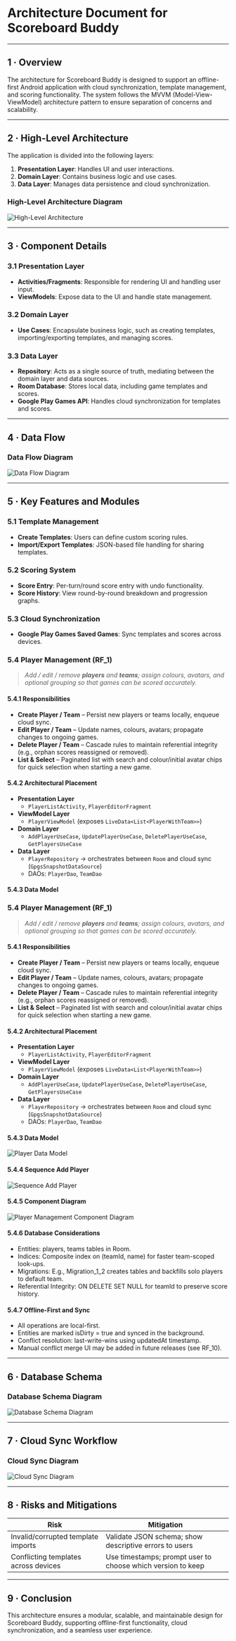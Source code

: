 
# Architecture Document for Scoreboard Buddy

---

## 1 · Overview

The architecture for Scoreboard Buddy is designed to support an offline-first Android application with cloud synchronization, template management, and scoring functionality. The system follows the MVVM (Model-View-ViewModel) architecture pattern to ensure separation of concerns and scalability.

---

## 2 · High-Level Architecture

The application is divided into the following layers:

1. **Presentation Layer**: Handles UI and user interactions.
2. **Domain Layer**: Contains business logic and use cases.
3. **Data Layer**: Manages data persistence and cloud synchronization.

### High-Level Architecture Diagram

![High-Level Architecture](high-level-architecture.svg)


---

## 3 · Component Details

### 3.1 Presentation Layer

- **Activities/Fragments**: Responsible for rendering UI and handling user input.
- **ViewModels**: Expose data to the UI and handle state management.

### 3.2 Domain Layer

- **Use Cases**: Encapsulate business logic, such as creating templates, importing/exporting templates, and managing scores.

### 3.3 Data Layer

- **Repository**: Acts as a single source of truth, mediating between the domain layer and data sources.
- **Room Database**: Stores local data, including game templates and scores.
- **Google Play Games API**: Handles cloud synchronization for templates and scores.

---

## 4 · Data Flow

### Data Flow Diagram

![Data Flow Diagram](data-flow-diagram.svg)

---

## 5 · Key Features and Modules

### 5.1 Template Management

- **Create Templates**: Users can define custom scoring rules.
- **Import/Export Templates**: JSON-based file handling for sharing templates.

### 5.2 Scoring System

- **Score Entry**: Per-turn/round score entry with undo functionality.
- **Score History**: View round-by-round breakdown and progression graphs.

### 5.3 Cloud Synchronization

- **Google Play Games Saved Games**: Sync templates and scores across devices.

### 5.4 Player Management (**RF_1**)

> *Add / edit / remove **players** and **teams**; assign colours, avatars, and optional grouping so that games can be scored accurately.*

#### 5.4.1 Responsibilities

- **Create Player / Team** – Persist new players or teams locally, enqueue cloud sync.
- **Edit Player / Team** – Update names, colours, avatars; propagate changes to ongoing games.
- **Delete Player / Team** – Cascade rules to maintain referential integrity (e.g., orphan scores reassigned or removed).
- **List & Select** – Paginated list with search and colour/initial avatar chips for quick selection when starting a new game.

#### 5.4.2 Architectural Placement

- **Presentation Layer**
  - `PlayerListActivity`, `PlayerEditorFragment`
- **ViewModel Layer**
  - `PlayerViewModel` (exposes `LiveData<List<PlayerWithTeam>>`)
- **Domain Layer**
  - `AddPlayerUseCase`, `UpdatePlayerUseCase`, `DeletePlayerUseCase`, `GetPlayersUseCase`
- **Data Layer**
  - `PlayerRepository` → orchestrates between `Room` and cloud sync (`GpgsSnapshotDataSource`)
  - DAOs: `PlayerDao`, `TeamDao`

#### 5.4.3 Data Model


### 5.4 Player Management (**RF_1**)

> *Add / edit / remove **players** and **teams**; assign colours, avatars, and optional grouping so that games can be scored accurately.*

#### 5.4.1 Responsibilities

- **Create Player / Team** – Persist new players or teams locally, enqueue cloud sync.
- **Edit Player / Team** – Update names, colours, avatars; propagate changes to ongoing games.
- **Delete Player / Team** – Cascade rules to maintain referential integrity (e.g., orphan scores reassigned or removed).
- **List & Select** – Paginated list with search and colour/initial avatar chips for quick selection when starting a new game.

#### 5.4.2 Architectural Placement

- **Presentation Layer**
  - `PlayerListActivity`, `PlayerEditorFragment`
- **ViewModel Layer**
  - `PlayerViewModel` (exposes `LiveData<List<PlayerWithTeam>>`)
- **Domain Layer**
  - `AddPlayerUseCase`, `UpdatePlayerUseCase`, `DeletePlayerUseCase`, `GetPlayersUseCase`
- **Data Layer**
  - `PlayerRepository` → orchestrates between `Room` and cloud sync (`GpgsSnapshotDataSource`)
  - DAOs: `PlayerDao`, `TeamDao`

#### 5.4.3 Data Model

![Player Data Model](player-management-datamodel.svg)

#### 5.4.4 Sequence Add Player

![Sequence Add Player](add-player.svg)

#### 5.4.5 Component Diagram

![Player Management Component Diagram](player-management-component-diagram.svg)

#### 5.4.6 Database Considerations

- Entities: players, teams tables in Room.
- Indices: Composite index on (teamId, name) for faster team-scoped look-ups.
- Migrations: E.g., Migration_1_2 creates tables and backfills solo players to default team.
- Referential Integrity: ON DELETE SET NULL for teamId to preserve score history.

#### 5.4.7 Offline-First and Sync

- All operations are local-first.
- Entities are marked isDirty = true and synced in the background.
- Conflict resolution: last-write-wins using updatedAt timestamp.
- Manual conflict merge UI may be added in future releases (see RF_10).

---

## 6 · Database Schema

### Database Schema Diagram

![Database Schema Diagram](database-schema-diagram.svg)

---

## 7 · Cloud Sync Workflow

### Cloud Sync Diagram

![Cloud Sync Diagram](cloud-sync-diagram.svg)

---

## 8 · Risks and Mitigations

| Risk                                    | Mitigation                                                    |
|-----------------------------------------|---------------------------------------------------------------|
| Invalid/corrupted template imports      | Validate JSON schema; show descriptive errors to users        |
| Conflicting templates across devices    | Use timestamps; prompt user to choose which version to keep   |

---

## 9 · Conclusion

This architecture ensures a modular, scalable, and maintainable design for Scoreboard Buddy, supporting offline-first functionality, cloud synchronization, and a seamless user experience.










